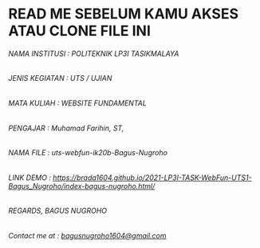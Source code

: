 # __READ ME SEBELUM KAMU AKSES ATAU CLONE FILE INI__
###### NAMA INSTITUSI 	: POLITEKNIK LP3I TASIKMALAYA
###### JENIS KEGIATAN 	: UTS / UJIAN
###### MATA KULIAH    	: WEBSITE FUNDAMENTAL
###### PENGAJAR       	: Muhamad Farihin, ST, 
###### NAMA FILE      	: uts-webfun-ik20b-Bagus-Nugroho
###### LINK DEMO        : https://brada1604.github.io/2021-LP3I-TASK-WebFun-UTS1-Bagus_Nugroho/index-bagus-nugroho.html/


###### REGARDS, BAGUS NUGROHO
###### Contact me at : bagusnugroho1604@gmail.com
